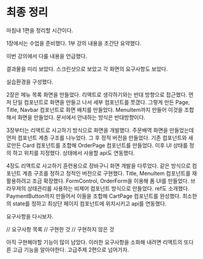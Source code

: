 # 최종 정리

마침내 1편을 정리할 시간이다.

1장에서는 수업을 준비했다. 1부 강의 내용을 초간단 요약했다.

이번 강의에서 다룰 내용을 언급했다.

결과물을 미리 보았다. 스크린샷으로 보았고 각 화면의 요구사항도 보았다.

실습환경을 구성했다.

2장은 메뉴 목록 화면을 만들었다. 리액트로 생각하기와는 반대 방향으로 접근했다. 먼저 단일 컴포넌트로
화면을 만들고 나서 세부 컴포넌트를 쪼갰다. 그렇게 만든 Page, Title, Navbar 컴포넌트로 화면
배치를 만들었다. MenuItem까지 만들어 이것을 조합해서 화면을 만들었다. 문서에서 안내하는 방식은
반대방향이다.

3장부터는 리액트로 사고하기 방식으로 화면을 개발했다. 주문배역 화면을 만들었는데 먼저 컴포넌트 계층
구조를 나누었다. 그 후 정적 버전을 만들었다. 기존 컴포넌트와 새로만든 Card 컴포넌트를 조합해
OrderPage 컴포넌트를 만들었다. 이후 UI 상태를 정의 하고 위치를 지정했다. 상태에서 사용할 api도
연동했다.

4장도 리액트로 사고하기 훈련용으로 장바구니 화면 개발을 다루었다. 같은 방식으로 컴포넌트 계층 구조를
정하고 정적인 버전으로 구현했다. Title, MenuItem 컴포넌트를 재활용하려고 조금 확장했다.
FormControl, OrderForm을 이용해 폼 UI를 만들었다. 브라우져의 상태관리를 사용하는 비제어
컴포넌트 방식으로 만들었다. ref도 소개했다. PaymentButton까지 만들어서 이들을 조합해 CartPage
컴포넌트를 완성했다. 최소한의 state를 정하고 최상단 페이지 컴포넌트에 위치시키고 api를 연동했다.

요구사항을 다시보자.

// 요구사항 목록
// 구현한 것
// 구현하지 않은 것

아직 구현해야할 기능이 많이 남았다. 이러한 요구사항을 소화해 내려면 리액트의 또다른 고급 기능을
알아야한다. 고급주제 2편으로 넘어가자.
